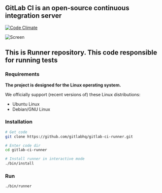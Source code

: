 ## GitLab CI is an open-source continuous integration server

[![Code Climate](https://codeclimate.com/github/gitlabhq/gitlab-ci-runner.png)](https://codeclimate.com/github/gitlabhq/gitlab-ci-runner)

![Screen](https://github.com/downloads/gitlabhq/gitlab-ci/gitlab_ci_preview.png)

## This is Runner repository. This code responsible for running tests

### Requirements

**The project is designed for the Linux operating system.**

We officially support (recent versions of) these Linux distributions:

- Ubuntu Linux
- Debian/GNU Linux


### Installation

```bash
# Get code
git clone https://github.com/gitlabhq/gitlab-ci-runner.git

# Enter code dir
cd gitlab-ci-runner

# Install runner in interactive mode
./bin/install
```

### Run

```bash
./bin/runner
```
